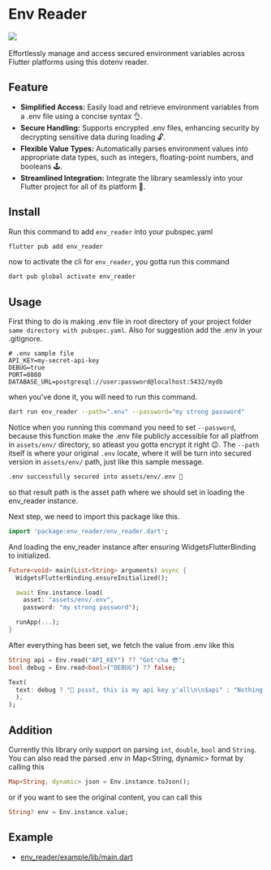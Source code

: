 # Env Reader

<a href='https://pub.dev/packages/env_reader'><img src='https://img.shields.io/pub/v/env_reader.svg?logo=flutter&color=blue&style=flat-square'/></a>\
\
Effortlessly manage and access secured environment variables across Flutter platforms using this dotenv reader.

## Feature
- **Simplified Access:** Easily load and retrieve environment variables from a .env file using a concise syntax 👌.   
- **Secure Handling:** Supports encrypted .env files, enhancing security by decrypting sensitive data during loading 🔓.  
- **Flexible Value Types:** Automatically parses environment values into appropriate data types, such as integers, floating-point numbers, and booleans 🕹.  
- **Streamlined Integration:** Integrate the library seamlessly into your Flutter project for all of its platform 🚀.

## Install

Run this command to add `env_reader` into your pubspec.yaml
```bash
flutter pub add env_reader
```
  
now to activate the cli for `env_reader`, you gotta run this command
```bash
dart pub global activate env_reader
```

## Usage

First thing to do is making .env file in root directory of your project folder `same directory with pubspec.yaml`.
Also for suggestion add the .env in your .gitignore.
```env
# .env sample file
API_KEY=my-secret-api-key
DEBUG=true
PORT=8080
DATABASE_URL=postgresql://user:password@localhost:5432/mydb
```

when you've done it, you will need to run this command.

```bash
dart run env_reader --path=".env" --password="my strong password"
```

Notice when you running this command you need to set `--password`, because this function make the .env file publicly accessible for all platfrom in `assets/env/` directory, so atleast you gotta encrypt it right 😉. The `--path` itself is where your original `.env` locate, where it will be turn into secured version in `assets/env/` path, just like this sample message.
```bash
.env successfully secured into assets/env/.env 🚀
```
so that result path is the asset path where we should set in loading the env_reader instance. 


Next step, we need to import this package like this.

```dart
import 'package:env_reader/env_reader.dart';
```

And loading the env_reader instance after ensuring WidgetsFlutterBinding to initialized.
```dart
Future<void> main(List<String> arguments) async {
  WidgetsFlutterBinding.ensureInitialized();

  await Env.instance.load(
    asset: "assets/env/.env",
    password: "my strong password");

  runApp(...);
}
```

After everything has been set, we fetch the value from .env like this
```dart
String api = Env.read("API_KEY") ?? "Got'cha 😎";
bool debug = Env.read<bool>("DEBUG") ?? false;

Text(
  text: debug ? "🤫 pssst, this is my api key y'all\n\n$api" : "Nothing to see here 🤪",
  ),
);
```
## Addition
Currently this library only support on parsing `int`, `double`, `bool` and `String`.
You can also read the parsed .env in Map<String, dynamic> format by calling this
```dart
Map<String, dynamic> json = Env.instance.toJson();
```
or if you want to see the original content, you can call this
```dart
String? env = Env.instance.value;
```

## Example

- <a href="https://github.com/Nialixus/env_reader/blob/main/example/lib/main.dart">env_reader/example/lib/main.dart</a>
